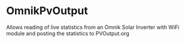 # OmnikPvOutput

Allows reading of live statistics from an Omnik Solar Inverter with WiFi module and posting the statistics to PVOutput.org
